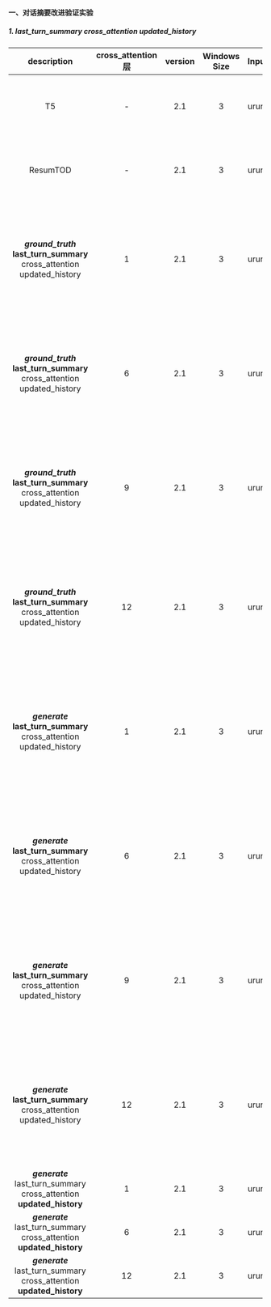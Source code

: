 #### 一、对话摘要改进验证实验

##### 1. last_turn_summary cross_attention updated_history

|                         description                          | cross_attention层 | version | Windows Size | Input |       Output       | Status |                           rouge-1                            |                           rouge-2                            |                           rouge-l                            |      epoch       |                             dir                              |                           commond                            |
| :----------------------------------------------------------: | :---------------: | :-----: | :----------: | :---: | :----------------: | :----: | :----------------------------------------------------------: | :----------------------------------------------------------: | :----------------------------------------------------------: | :--------------: | :----------------------------------------------------------: | :----------------------------------------------------------: |
|                              T5                              |         -         |   2.1   |      3       | ururu |      summary       | 已完成 | {'r': 0.9189833591462238, 'p': 0.9136842625054972, 'f': 0.9106830368142944} | {'r': 0.8653010212198636, 'p': 0.8642902611476211, 'f': 0.8577363270338426} | {'r': 0.9177845844852724, 'p': 0.9125237350102509, 'f': 0.9095112124692017} |        1         | Titan/home/jhr/share_encoder_cross_attention/EncDec/sum_ws_3 |                              -                               |
|                           ResumTOD                           |         -         |   2.1   |      3       | ururu | summary & response | 已完成 | {'r': 0.9228753163224764, 'p': 0.9367583873747523, 'f': 0.9244179638478859} | {'r': 0.877886232718826, 'p': 0.8949004185435945, 'f': 0.8795942811734093}, | {'r': 0.922155262527637, 'p': 0.9360557112666748, 'f': 0.9237121370850593} |        5         | Titan/home/jhr/share_encoder_cross_attention/MTTOD-main/sum_ws_3_cross |                              -                               |
| ***ground_truth***<br />**last_turn_summary** cross_attention updated_history |         1         |   2.1   |      3       | ururu |      summary       | 已完成 | {'r': 0.8432920583693696, 'p': 0.8886613334754864, 'f': 0.8530655220513299} | {'r': 0.7854346418389616, 'p': 0.8054078773226111, 'f': 0.786730228966895} | {'r': 0.8422963205427837, 'p': 0.8876303721721008, 'f': 0.8520662119364042} |        6         |      四卡/home/jhr/query-sum/MTTOD-main/sum_ws3_cross1       | CUDA_VISIBLE_DEVICES=3 nohup python3 main.py -run_type train -backbone model_path/ -model_dir ./sum_ws3_cross1 -context_size 4 -grad_accum_steps 2 -batch_size 4 -ururu -warmup_ratio 0.1 -add_summary_cross_attention >> sum_ws3_cross1.nouhp & |
| ***ground_truth***<br />**last_turn_summary** cross_attention updated_history |         6         |   2.1   |      3       | ururu |      summary       | 已完成 | {'r': 0.8840279299429995, 'p': 0.9170213438910466, 'f': 0.8941206990710282} | {'r': 0.8217834184496179, 'p': 0.8560156058308698, 'f': 0.8310198425268335} | {'r': 0.8827541242106589, 'p': 0.9157032850475202, 'f': 0.89283487805432} | 1(2及之后过拟合) |      四卡/home/jhr/query-sum/MTTOD-main/sum_ws3_cross6       | CUDA_VISIBLE_DEVICES=0 nohup python3 main.py -run_type train -backbone model_path/ -model_dir ./sum_ws3_cross6 -context_size 4 -grad_accum_steps 2 -batch_size 4 -ururu -warmup_ratio 0.1 -add_summary_cross_attention >> sum_ws3_cross6.nouhp & |
| ***ground_truth***<br />**last_turn_summary** cross_attention updated_history |         9         |   2.1   |      3       | ururu |      summary       | 已完成 | {'r': 0.9211874600163883, 'p': 0.9359779444895265, 'f': 0.9233048924397754} | {'r': 0.8734222452864813, 'p': 0.8914716220049742, 'f': 0.8757422113592979} | {'r': 0.9204482464671542, 'p': 0.9352651870569518, 'f': 0.9225855694992697} |        6         |      四卡/home/jhr/query-sum/MTTOD-main/sum_ws3_cross9       | CUDA_VISIBLE_DEVICES=0 nohup python3 main.py -run_type train -backbone model_path/ -model_dir ./sum_ws3_cross9 -context_size 4 -grad_accum_steps 2 -batch_size 4 -ururu -warmup_ratio 0.1 -add_summary_cross_attention >> sum_ws3_cross9.nouhp & |
| ***ground_truth***<br />**last_turn_summary** cross_attention updated_history |        12         |   2.1   |      3       | ururu |      summary       | 已完成 | {'r': 0.9290662786316665, 'p': 0.9359515723658951, 'f': 0.9275268009345935} | {'r': 0.8856745469424403, 'p': 0.894081551891404, 'f': 0.8836049047816162} | {'r': 0.9284060310248881, 'p': 0.935305778287971, 'f': 0.9268790658342543} |        10        |      四卡/home/jhr/query-sum/MTTOD-main/sum_ws3_cross12      | CUDA_VISIBLE_DEVICES=0 nohup python3 main.py -run_type train -backbone model_path/ -model_dir ./sum_ws3_cross12 -context_size 4 -grad_accum_steps 2 -batch_size 4 -ururu -warmup_ratio 0.1 -add_summary_cross_attention >> sum_ws3_<br/>cross12.nouhp & |
| ***generate***<br />**last_turn_summary** cross_attention updated_history |         1         |   2.1   |      3       | ururu |      summary       | 已完成 | {'r': 0.9283672927694834, 'p': 0.9374753155816531, 'f': 0.9277591463535587} | {'r': 0.8845623628321384, 'p': 0.894561387688253, 'f': 0.8830646117915214} | {'r': 0.9276505584801108, 'p': 0.9367555872561452, 'f': 0.9270467070508044} |        10        |    四卡/home/jhr/query-sum/MTTOD-main/sum_ws3_cross1_gen     | CUDA_VISIBLE_DEVICES=0 nohup python3 main.py -run_type train -backbone model_path/ -model_dir ./sum_ws3_cross1_gen -context_size 4 -grad_accum_steps 2 -batch_size 4 -ururu -warmup_ratio 0.1 -add_summary_cross_attention >> sum_<br/>ws3_cross1_gen.nouhp & |
| ***generate***<br />**last_turn_summary** cross_attention updated_history |         6         |   2.1   |      3       | ururu |      summary       | 已完成 | {'r': 0.8343892070635252, 'p': 0.889369883212498, 'f': 0.8452126486886589} | {'r': 0.77665696053042, 'p': 0.7993749190602365, 'f': 0.7792259505602457} | {'r': 0.8331064456551358, 'p': 0.8878468674086984, 'f': 0.8438563487002831} |        3         |    四卡/home/jhr/query-sum/MTTOD-main/sum_ws3_cross6_gen     | CUDA_VISIBLE_DEVICES=0 nohup python3 main.py -run_type train -backbone model_path/ -model_dir ./sum_ws3_cross6_gen -context_size 4 -grad_accum_steps 2 -batch_size 4 -ururu -warmup_ratio 0.1 -add_summary_cross_attention >> sum_<br/>ws3_cross6_gen.nouhp & |
| ***generate***<br />**last_turn_summary** cross_attention updated_history |         9         |   2.1   |      3       | ururu |      summary       | 已完成 | {'r': 0.9165614508327716, 'p': 0.9370384871046112, 'f': 0.9212947798549218} | {'r': 0.8699652659977982, 'p': 0.8917951112921833, 'f': 0.8740121207014243} | {'r': 0.91571820201225, 'p': 0.9361923347746697, 'f': 0.9204580473752539} |        3         |    四卡/home/jhr/query-sum/MTTOD-main/sum_ws3_cross9_gen     | CUDA_VISIBLE_DEVICES=0 nohup python3 main.py -run_type train -backbone model_path/ -model_dir ./sum_ws3_cross9_gen -context_size 4 -grad_accum_steps 2 -batch_size 4 -ururu -warmup_ratio 0.1 -add_summary_cross_attention >> sum_<br/>ws3_cross9_gen.nouhp & |
| ***generate***<br />**last_turn_summary** cross_attention updated_history |        12         |   2.1   |      3       | ururu |      summary       | 已完成 | {'r': 0.9267018259424699, 'p': 0.9351449366206656, 'f': 0.925776009142429} | {'r': 0.8825403159932376, 'p': 0.8923897580309682, 'f': 0.8810137653801428} | {'r': 0.9259515181556273, 'p': 0.9344022859336952, 'f': 0.925036211956771} |        10        |    四卡/home/jhr/query-sum/MTTOD-main/sum_ws3_cross12_gen    | CUDA_VISIBLE_DEVICES=0 nohup python3 main.py -run_type train -backbone model_path/ -model_dir ./sum_ws3_cross12_gen -context_size 4 -grad_accum_steps 2 -batch_size 4 -ururu -warmup_ratio 0.1 -add_summary_cross_attention >> sum_<br/>ws3_cross12_gen.nouhp & |
| ***generate***<br />last_turn_summary cross_attention **updated_history** |         1         |   2.1   |      3       | ururu |      summary       | 进行中 |                                                              |                                                              |                                                              |        3         |    四卡/home/jhr/query-sum/MTTOD-main/his_ws3_cross1_gen     |                              -                               |
| ***generate***<br />last_turn_summary cross_attention **updated_history** |         6         |   2.1   |      3       | ururu |      summary       | 进行中 |                                                              |                                                              |                                                              |        3         |    四卡/home/jhr/query-sum/MTTOD-main/his_ws3_cross6_gen     |                              -                               |
| ***generate***<br />last_turn_summary cross_attention **updated_history** |        12         |   2.1   |      3       | ururu |      summary       | 进行中 |                                                              |                                                              |                                                              |        10        |    四卡/home/jhr/query-sum/MTTOD-main/his_ws3_cross12_gen    |                              -                               |
